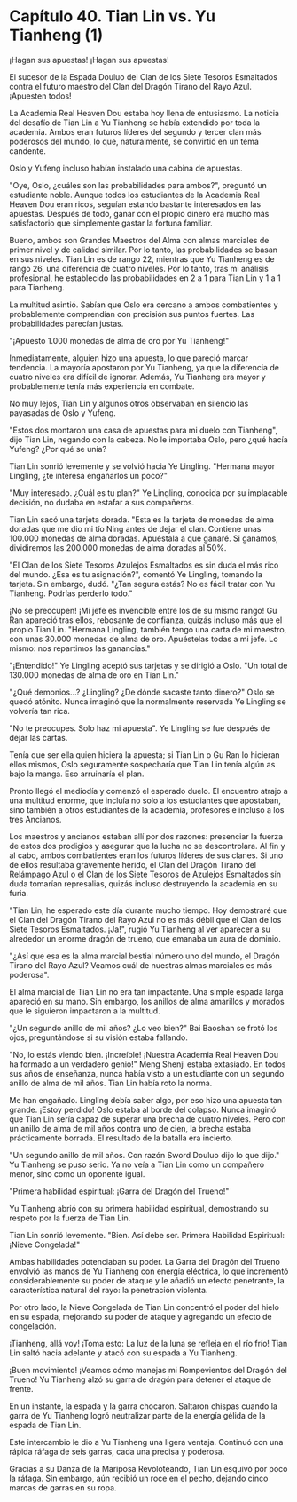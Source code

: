 
# Capítulo 40. Tian Lin vs. Yu Tianheng (1)


¡Hagan sus apuestas! ¡Hagan sus apuestas!

El sucesor de la Espada Douluo del Clan de los Siete Tesoros Esmaltados contra el futuro maestro del Clan del Dragón Tirano del Rayo Azul. ¡Apuesten todos!

La Academia Real Heaven Dou estaba hoy llena de entusiasmo. La noticia del desafío de Tian Lin a Yu Tianheng se había extendido por toda la academia. Ambos eran futuros líderes del segundo y tercer clan más poderosos del mundo, lo que, naturalmente, se convirtió en un tema candente.

Oslo y Yufeng incluso habían instalado una cabina de apuestas.

"Oye, Oslo, ¿cuáles son las probabilidades para ambos?", preguntó un estudiante noble. Aunque todos los estudiantes de la Academia Real Heaven Dou eran ricos, seguían estando bastante interesados en las apuestas. Después de todo, ganar con el propio dinero era mucho más satisfactorio que simplemente gastar la fortuna familiar.

Bueno, ambos son Grandes Maestros del Alma con almas marciales de primer nivel y de calidad similar. Por lo tanto, las probabilidades se basan en sus niveles. Tian Lin es de rango 22, mientras que Yu Tianheng es de rango 26, una diferencia de cuatro niveles. Por lo tanto, tras mi análisis profesional, he establecido las probabilidades en 2 a 1 para Tian Lin y 1 a 1 para Tianheng.

La multitud asintió. Sabían que Oslo era cercano a ambos combatientes y probablemente comprendían con precisión sus puntos fuertes. Las probabilidades parecían justas.

"¡Apuesto 1.000 monedas de alma de oro por Yu Tianheng!"

Inmediatamente, alguien hizo una apuesta, lo que pareció marcar tendencia. La mayoría apostaron por Yu Tianheng, ya que la diferencia de cuatro niveles era difícil de ignorar. Además, Yu Tianheng era mayor y probablemente tenía más experiencia en combate.

No muy lejos, Tian Lin y algunos otros observaban en silencio las payasadas de Oslo y Yufeng.

"Estos dos montaron una casa de apuestas para mi duelo con Tianheng", dijo Tian Lin, negando con la cabeza. No le importaba Oslo, pero ¿qué hacía Yufeng? ¿Por qué se unía?

Tian Lin sonrió levemente y se volvió hacia Ye Lingling. "Hermana mayor Lingling, ¿te interesa engañarlos un poco?"

"Muy interesado. ¿Cuál es tu plan?" Ye Lingling, conocida por su implacable decisión, no dudaba en estafar a sus compañeros.

Tian Lin sacó una tarjeta dorada. "Esta es la tarjeta de monedas de alma doradas que me dio mi tío Ning antes de dejar el clan. Contiene unas 100.000 monedas de alma doradas. Apuéstala a que ganaré. Si ganamos, dividiremos las 200.000 monedas de alma doradas al 50%.

"El Clan de los Siete Tesoros Azulejos Esmaltados es sin duda el más rico del mundo. ¿Esa es tu asignación?", comentó Ye Lingling, tomando la tarjeta. Sin embargo, dudó. "¿Tan segura estás? No es fácil tratar con Yu Tianheng. Podrías perderlo todo."

¡No se preocupen! ¡Mi jefe es invencible entre los de su mismo rango! Gu Ran apareció tras ellos, rebosante de confianza, quizás incluso más que el propio Tian Lin. "Hermana Lingling, también tengo una carta de mi maestro, con unas 30.000 monedas de alma de oro. Apuéstelas todas a mi jefe. Lo mismo: nos repartimos las ganancias."

"¡Entendido!" Ye Lingling aceptó sus tarjetas y se dirigió a Oslo. "Un total de 130.000 monedas de alma de oro en Tian Lin."

"¿Qué demonios...? ¿Lingling? ¿De dónde sacaste tanto dinero?" Oslo se quedó atónito. Nunca imaginó que la normalmente reservada Ye Lingling se volvería tan rica.

"No te preocupes. Solo haz mi apuesta". Ye Lingling se fue después de dejar las cartas.

Tenía que ser ella quien hiciera la apuesta; si Tian Lin o Gu Ran lo hicieran ellos mismos, Oslo seguramente sospecharía que Tian Lin tenía algún as bajo la manga. Eso arruinaría el plan.

Pronto llegó el mediodía y comenzó el esperado duelo. El encuentro atrajo a una multitud enorme, que incluía no solo a los estudiantes que apostaban, sino también a otros estudiantes de la academia, profesores e incluso a los tres Ancianos.

Los maestros y ancianos estaban allí por dos razones: presenciar la fuerza de estos dos prodigios y asegurar que la lucha no se descontrolara. Al fin y al cabo, ambos combatientes eran los futuros líderes de sus clanes. Si uno de ellos resultaba gravemente herido, el Clan del Dragón Tirano del Relámpago Azul o el Clan de los Siete Tesoros de Azulejos Esmaltados sin duda tomarían represalias, quizás incluso destruyendo la academia en su furia.

"Tian Lin, he esperado este día durante mucho tiempo. Hoy demostraré que el Clan del Dragón Tirano del Rayo Azul no es más débil que el Clan de los Siete Tesoros Esmaltados. ¡Ja!", rugió Yu Tianheng al ver aparecer a su alrededor un enorme dragón de trueno, que emanaba un aura de dominio.

"¿Así que esa es la alma marcial bestial número uno del mundo, el Dragón Tirano del Rayo Azul? Veamos cuál de nuestras almas marciales es más poderosa".

El alma marcial de Tian Lin no era tan impactante. Una simple espada larga apareció en su mano. Sin embargo, los anillos de alma amarillos y morados que le siguieron impactaron a la multitud.

"¿Un segundo anillo de mil años? ¿Lo veo bien?" Bai Baoshan se frotó los ojos, preguntándose si su visión estaba fallando.

"No, lo estás viendo bien. ¡Increíble! ¡Nuestra Academia Real Heaven Dou ha formado a un verdadero genio!" Meng Shenji estaba extasiado. En todos sus años de enseñanza, nunca había visto a un estudiante con un segundo anillo de alma de mil años. Tian Lin había roto la norma.

Me han engañado. Lingling debía saber algo, por eso hizo una apuesta tan grande. ¡Estoy perdido! Oslo estaba al borde del colapso. Nunca imaginó que Tian Lin sería capaz de superar una brecha de cuatro niveles. Pero con un anillo de alma de mil años contra uno de cien, la brecha estaba prácticamente borrada. El resultado de la batalla era incierto.

"Un segundo anillo de mil años. Con razón Sword Douluo dijo lo que dijo." Yu Tianheng se puso serio. Ya no veía a Tian Lin como un compañero menor, sino como un oponente igual.

"Primera habilidad espiritual: ¡Garra del Dragón del Trueno!"

Yu Tianheng abrió con su primera habilidad espiritual, demostrando su respeto por la fuerza de Tian Lin.

Tian Lin sonrió levemente. "Bien. Así debe ser. Primera Habilidad Espiritual: ¡Nieve Congelada!"

Ambas habilidades potenciaban su poder. La Garra del Dragón del Trueno envolvió las manos de Yu Tianheng con energía eléctrica, lo que incrementó considerablemente su poder de ataque y le añadió un efecto penetrante, la característica natural del rayo: la penetración violenta.

Por otro lado, la Nieve Congelada de Tian Lin concentró el poder del hielo en su espada, mejorando su poder de ataque y agregando un efecto de congelación.

¡Tianheng, allá voy! ¡Toma esto: La luz de la luna se refleja en el río frío! Tian Lin saltó hacia adelante y atacó con su espada a Yu Tianheng.

¡Buen movimiento! ¡Veamos cómo manejas mi Rompevientos del Dragón del Trueno! Yu Tianheng alzó su garra de dragón para detener el ataque de frente.

En un instante, la espada y la garra chocaron. Saltaron chispas cuando la garra de Yu Tianheng logró neutralizar parte de la energía gélida de la espada de Tian Lin.

Este intercambio le dio a Yu Tianheng una ligera ventaja. Continuó con una rápida ráfaga de seis garras, cada una precisa y poderosa.

Gracias a su Danza de la Mariposa Revoloteando, Tian Lin esquivó por poco la ráfaga. Sin embargo, aún recibió un roce en el pecho, dejando cinco marcas de garras en su ropa.